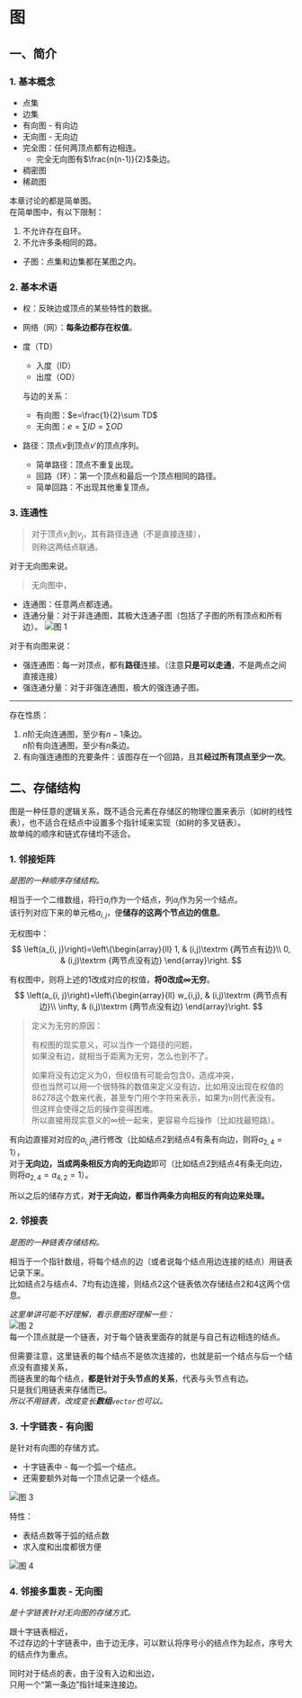 # 图

## 一、简介

### 1. 基本概念

* 点集
* 边集
* 有向图 - 有向边
* 无向图 - 无向边
* 完全图：任何两顶点都有边相连。
  * 完全无向图有$\frac{n(n-1)}{2}$条边。
* 稠密图
* 稀疏图

本章讨论的都是简单图。  
在简单图中，有以下限制：

1. 不允许存在自环。
2. 不允许多条相同的路。

* 子图：点集和边集都在某图之内。

### 2. 基本术语

* 权：反映边或顶点的某些特性的数据。
* 网络（网）：**每条边都存在权值**。
* 度（TD）
  * 入度（ID）
  * 出度（OD）
  
  与边的关系：
  * 有向图：$e=\frac{1}{2}\sum TD$
  * 无向图：$e=\sum ID=\sum OD$
* 路径：顶点$v$到顶点$v'$的顶点序列。
  * 简单路径：顶点不重复出现。
  * 回路（环）：第一个顶点和最后一个顶点相同的路径。
  * 简单回路：不出现其他重复顶点。

### 3. 连通性

> 对于顶点$v_i$到$v_j$，其有路径连通（不是直接连接），  
> 则称这两结点联通。

对于无向图来说。

> 无向图中，

* 连通图：任意两点都连通。
* 连通分量：对于非连通图，其极大连通子图（包括了子图的所有顶点和所有边）。
![图 1](images/Graph--11-15_17-24-10.png)

对于有向图来说：

* 强连通图：每一对顶点，都有**路径**连接。（注意**只是可以走通**，不是两点之间直接连接）  
* 强连通分量：对于非强连通图，极大的强连通子图。

---

存在性质：

1. $n$阶无向连通图，至少有$n-1$条边。  
   $n$阶有向连通图，至少有$n$条边。
2. 有向强连通图的充要条件：该图存在一个回路，且其**经过所有顶点至少一次**。

## 二、存储结构

图是一种任意的逻辑关系，既不适合元素在存储区的物理位置来表示（如树的线性表），也不适合在结点中设置多个指针域来实现（如树的多叉链表）。  
故单纯的顺序和链式存储均不适合。

### 1. 邻接矩阵

*是图的一种顺序存储结构。*

相当于一个二维数组，将行$a_i$作为一个结点，列$a_j$作为另一个结点。  
该行列对应下来的单元格$a_{i,j}$，便**储存的这两个节点边的信息**。

无权图中：
$$
\left(a_{i, j}\right)=\left\{\begin{array}{ll}
1, & (i,j)\textrm {两节点有边}\\
0, & (i,j)\textrm {两节点没有边}
\end{array}\right.
$$

有权图中，则将上述的$1$改成对应的权值，**将$0$改成$\infty$无穷**。  
$$
\left(a_{i, j}\right)=\left\{\begin{array}{ll}
w_{i,j}, & (i,j)\textrm {两节点有边}\\
\infty, & (i,j)\textrm {两节点没有边}
\end{array}\right.
$$
> 定义为无穷的原因：
>
> 有权图的现实意义，可以当作一个路径的问题，  
> 如果没有边，就相当于距离为无穷，怎么也到不了。
>
> 如果将没有边定义为$0$，但权值有可能会包含$0$，造成冲突，  
> 但也当然可以用一个很特殊的数值来定义没有边，比如用没出现在权值的$86278$这个数来代表，甚至专门用个字符来表示，如果为`n`则代表没有。  
> 但这样会使得之后的操作变得困难。  
> 所以直接用现实意义的$\infty$统一起来，更容易今后操作（比如找最短路）。

有向边直接对对应的$a_{i,j}$进行修改（比如结点$2$到结点$4$有条有向边，则将$a_{2,4}=1$），  
对于**无向边，当成两条相反方向的无向边**即可（比如结点$2$到结点$4$有条无向边，则将$a_{2,4}=a_{4,2}=1$）。

所以之后的储存方式，**对于无向边，都当作两条方向相反的有向边来处理。**

### 2. 邻接表

*是图的一种链表存储结构。*

相当于一个指针数组，将每个结点的边（或者说每个结点用边连接的结点）用链表记录下来。  
比如结点$2$与结点$4$、$7$均有边连接，则结点$2$这个链表依次存储结点$2$和$4$这两个信息。

*这里单讲可能不好理解，看示意图好理解一些：*  
![图 2](images/Graph--11-18_10-42-25.png)  
每一个顶点就是一个链表，对于每个链表里面存的就是与自己有边相连的结点。

但需要注意，这里链表的每个结点不是依次连接的，也就是前一个结点与后一个结点没有直接关系，  
而链表里的每个结点，**都是针对于头节点的关系**，代表与头节点有边。  
只是我们用链表来存储而已。  
*所以不用链表，改成变长**数组**`vector`也可以。*

### 3. 十字链表 - 有向图

是针对有向图的存储方式。

* 十字链表中 - 每一个弧一个结点。
* 还需要额外对每一个顶点记录一个结点。

![图 3](images/Graph--11-18_11-01-23.png)  

特性：

* 表结点数等于弧的结点数
* 求入度和出度都很方便

![图 4](images/Graph--11-18_11-03-20.jpg)  

### 4. 邻接多重表 - 无向图

*是十字链表针对无向图的存储方式。*

跟十字链表相近，  
不过存边的十字链表中，由于边无序，可以默认将序号小的结点作为起点，序号大的结点作为重点。

同时对于结点的表，由于没有入边和出边，  
只用一个“第一条边”指针域来连接边。

